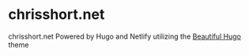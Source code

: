 # chrisshort.net
chrisshort.net Powered by Hugo and Netlify utilizing the [Beautiful Hugo](https://github.com/halogenica/beautifulhugo) theme
